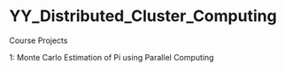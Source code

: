 # YY_Distributed_Cluster_Computing

Course Projects

1: Monte Carlo Estimation of Pi using Parallel Computing

